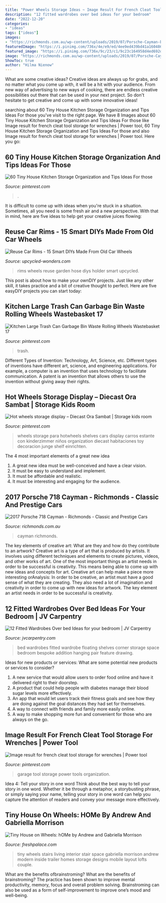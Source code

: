 ```yaml
---
title: "Power Wheels Storage Ideas ~ Image Result For French Cleat Tool Storage For Wrenches"
description: "12 fitted wardrobes over bed ideas for your bedroom"
date: "2022-12-20"
categories:
- "ideas"
tags: ["ideas"]
images:
- "https://richmonds.com.au/wp-content/uploads/2019/07/Porsche-Cayman-blue-3.jpg"
featuredImage: "https://i.pinimg.com/736x/4e/e9/ed/4ee9ed439bd41a160486c63ab5dddb84--garbage-storage-trash-bins.jpg"
featured_image: "https://i.pinimg.com/736x/9c/23/c1/9c23c164958d4ed692d3d7b566d493b4.jpg"
image: "https://richmonds.com.au/wp-content/uploads/2019/07/Porsche-Cayman-blue-3.jpg"
ShowToc: true
author: "Hilma Nienow"
---
```



What are some creative ideas?
Creative ideas are always up for grabs, and no matter what you come up with, it will be a hit with your audience. From new way of advertising to new ways of cooking, there are endless creative possibilities out there that can be used in your next project. So don't hesitate to get creative and come up with some innovative ideas!

	

		
searching about 60 Tiny House Kitchen Storage Organization and Tips Ideas For those you've visit to the right page. We have 8 Images about 60 Tiny House Kitchen Storage Organization and Tips Ideas For those like Image result for french cleat tool storage for wrenches | Power tool, 60 Tiny House Kitchen Storage Organization and Tips Ideas For those and also Image result for french cleat tool storage for wrenches | Power tool. Here you go:
		
    
## 60 Tiny House Kitchen Storage Organization And Tips Ideas For Those

<img loading=lazy src="https://i.pinimg.com/736x/9c/23/c1/9c23c164958d4ed692d3d7b566d493b4.jpg" onerror="this.onerror=null;this.src='https://tse2.mm.bing.net/th?id=OIP.HfJ0sGuu91iQJ-PSnEkeOQHaLG&amp;pid=15.1';" alt="60 Tiny House Kitchen Storage Organization and Tips Ideas For those">

_Source: pinterest.com_

>. 

	

It is difficult to come up with ideas when you're stuck in a situation. Sometimes, all you need is some fresh air and a new perspective. With that in mind, here are five ideas to help get your creative juices flowing: 

    
## Reuse Car Rims - 15 Smart DIYs Made From Old Car Wheels

<img loading=lazy src="http://www.upcycled-wonders.com/wp-content/uploads/2016/09/reuse-car-rims-upcycled-garden-hose-holder-wall-hanging-craft.jpg" onerror="this.onerror=null;this.src='https://tse2.mm.bing.net/th?id=OIP.eY9tZWStJdg6dL8InRqGrgHaJ4&amp;pid=15.1';" alt="Reuse Car Rims - 15 Smart DIYs Made From Old Car Wheels">

_Source: upcycled-wonders.com_

>rims wheels reuse garden hose diys holder smart upcycled. 

	

This post is about how to make your ownDIY projects. Just like any other skill, it takes practice and a bit of creative thought to perfect. Here are five easyDIY projects you can start today: 

    
## Kitchen Large Trash Can Garbage Bin Waste Rolling Wheels Wastebasket 17

<img loading=lazy src="https://i.pinimg.com/736x/4e/e9/ed/4ee9ed439bd41a160486c63ab5dddb84--garbage-storage-trash-bins.jpg" onerror="this.onerror=null;this.src='https://tse4.mm.bing.net/th?id=OIP.wqhxaz_NQ3yIJaSMqaIPdAHaLC&amp;pid=15.1';" alt="Kitchen Large Trash Can Garbage Bin Waste Rolling Wheels Wastebasket 17">

_Source: pinterest.com_

>trash. 

	

Different Types of Invention: Technology, Art, Science, etc.
Different types of inventions have different art, science, and engineering applications. For example, a computer is an invention that uses technology to facilitate communication. A patent is an invention that allows others to use the invention without giving away their rights.

    
## Hot Wheels Storage Display – Diecast Ora Sambat | Storage Kids Room

<img loading=lazy src="https://i.pinimg.com/736x/9b/bc/a0/9bbca0a448ca77e35cf3ee0b63be5b4b.jpg" onerror="this.onerror=null;this.src='https://tse4.mm.bing.net/th?id=OIP.BNlqnT3my3KqdmNjT8xVqwHaJ3&amp;pid=15.1';" alt="Hot wheels storage display – Diecast Ora Sambat | Storage kids room">

_Source: pinterest.com_

>wheels storage para hotwheels shelves cars display carros estante con kinderzimmer niños organization diecast habitaciones toy decoracion junge shelf einrichten. 

	

The 4 most important elements of a great new idea
1. A great new idea must be well-conceived and have a clear vision.
2. It must be easy to understand and implement.
3. It must be affordable and realistic.
4. It must be interesting and engaging for the audience.

    
## 2017 Porsche 718 Cayman - Richmonds - Classic And Prestige Cars

<img loading=lazy src="https://richmonds.com.au/wp-content/uploads/2019/07/Porsche-Cayman-blue-3.jpg" onerror="this.onerror=null;this.src='https://tse4.mm.bing.net/th?id=OIP.wlmldVqMI8gLpnW-8cUNuAHaE8&amp;pid=15.1';" alt="2017 Porsche 718 Cayman - Richmonds - Classic and Prestige Cars">

_Source: richmonds.com.au_

>cayman richmonds. 

	

The key elements of creative art: What are they and how do they contribute to an artwork?
Creative art is a type of art that is produced by artists. It involves using different techniques and elements to create pictures, videos, and other works of art. One of the most important things an artist needs in order to be successful is creativity. This means being able to come up with new ideas and concepts for art. Creative art can help make a piece more interesting orAnalysis: In order to be creative, an artist must have a good sense of what they are creating. They also need a lot of imagination and creativity in order to come up with new ideas for artwork. The key element an artist needs in order to be successful is creativity.

    
## 12 Fitted Wardrobes Over Bed Ideas For Your Bedroom | JV Carpentry

<img loading=lazy src="https://www.jvcarpentry.com/wp-content/uploads/2020/07/Bespke-wardrobe-by-bed.jpg" onerror="this.onerror=null;this.src='https://tse1.mm.bing.net/th?id=OIP.CAdgn1odLu7X1MWePaXjkAHaKZ&amp;pid=15.1';" alt="12 Fitted Wardrobes Over bed Ideas for your bedroom | JV Carpentry">

_Source: jvcarpentry.com_

>bed wardrobes fitted wardrobe floating shelves corner storage space bedroom bespoke addition hanging pair feature drawing. 

	

Ideas for new products or services: What are some potential new products or services to consider?
1. A new service that would allow users to order food online and have it delivered right to their doorstep.
2. A product that could help people with diabetes manage their blood sugar levels more effectively.
3. An app that would let users track their fitness goals and see how they are doing against the goal distances they had set for themselves.
4. A way to connect with friends and family more easily online.
5. A way to make shopping more fun and convenient for those who are always on the go.

    
## Image Result For French Cleat Tool Storage For Wrenches | Power Tool

<img loading=lazy src="https://i.pinimg.com/736x/20/d0/be/20d0bee369bcb828fbe84bf5611b9e28.jpg" onerror="this.onerror=null;this.src='https://tse1.mm.bing.net/th?id=OIP._f1QAM0wMWmvfHrfIxzeXQHaN0&amp;pid=15.1';" alt="Image result for french cleat tool storage for wrenches | Power tool">

_Source: pinterest.com_

>garage tool storage power tools organization. 

	

Idea 4: Tell your story in one word
Think about the best way to tell your story in one word. Whether it be through a metaphor, a storybusting phrase, or simply saying your name, telling your story in one word can help you capture the attention of readers and convey your message more effectively.

    
## Tiny House On Wheels: HOMe By Andrew And Gabriella Morrison

<img loading=lazy src="http://www.freshpalace.com/wp-content/uploads/2014/03/Living-Space-Stairs-Tiny-House-on-Wheels.jpg" onerror="this.onerror=null;this.src='https://tse2.mm.bing.net/th?id=OIP.Oli-8i24k_e9T9lEvxG_BwHaLJ&amp;pid=15.1';" alt="Tiny House on Wheels: hOMe by Andrew and Gabriella Morrison">

_Source: freshpalace.com_

>tiny wheels stairs living interior stair space gabriella morrison andrew modern inside trailer homes storage designs mobile layout lofts couple. 

	

What are the benefits ofbrainstroming?
What are the benefits of brainstroming? The practice has been shown to improve mental productivity, memory, focus and overall problem solving. Brainstroming can also be used as a form of self-improvement to improve one’s mood and well-being.

